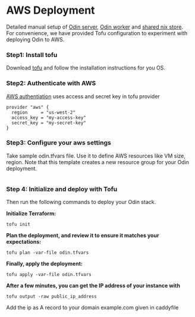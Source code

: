 # AWS Deployment
Detailed manual setup of [Odin server](./server.md), [Odin worker](./worker.md) and [shared nix store](./shared_nix_store.md).    
For convenience, we have provided Tofu configuration to experiment with deploying Odin to AWS.

### Step1: Install tofu
Download [tofu](https://opentofu.org/docs/intro/install/) and follow the installation instructions for you OS.

### Step2: Authenticate with AWS
[AWS authentiation](https://search.opentofu.org/provider/opentofu/aws/latest) uses access and secret key in tofu provider
```
provider "aws" {
  region     = "us-west-2"
  access_key = "my-access-key"
  secret_key = "my-secret-key"
}
```

### Step3: Configure your aws settings
Take sample odin.tfvars file. Use it to define AWS resources like VM size, region. Note that this template creates a new resource group for your Odin deployment.
```
```

### Step 4: Initialize and deploy with Tofu
Then run the following commands to deploy your Odin stack.

**Initialize Terraform:**  
```
tofu init
```

**Plan the deployment, and review it to ensure it matches your expectations:**  
```
tofu plan -var-file odin.tfvars
```

**Finally, apply the deployment:**  
```
tofu apply -var-file odin.tfvars
```

**After a few minutes, you can get the IP address of your instance with**
```
tofu output -raw public_ip_address
```
Add the ip as A record to your domain example.com given in caddyfile
